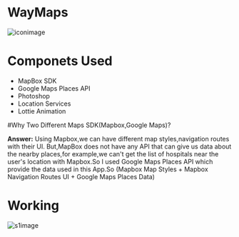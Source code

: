  # WayMaps 
  ![iconimage](https://i.ibb.co/cNf6QxD/web-hi-res-512.png)  
  
# Componets Used
- MapBox SDK
- Google Maps Places API
- Photoshop
- Location Services
- Lottie Animation 

#Why Two Different Maps SDK(Mapbox,Google Maps)?

**Answer:** Using Mapbox,we can have different map styles,navigation routes with their UI.
But,MapBox does not have any API that can give us data about the nearby places,for example,we can't get the list of hospitals 
near the user's location with Mapbox.So I used Google Maps Places API which provide the data used in this App.So
(Mapbox Map Styles + Mapbox Navigation Routes UI + Google Maps Places Data) 

 
 # Working
 ![s1image](https://media.giphy.com/media/dUSkRGD1ugqsA83XJu/giphy.gif) 
  
 
 

